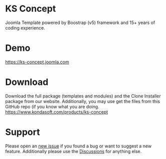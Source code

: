 # KS Concept
Joomla Template powered by Boostrap (v5) framework and 15+ years of coding experience.

# Demo
https://ks-concept.joomla.com

# Download
Download the full package (templates and modules) and the Clone Installer package from our website. Additionally, you may use get the files from this GitHub repo (if you know what you are doing.
https://www.kondasoft.com/products/ks-concept

# Support
Please open an [new issue](https://github.com/kondasoft/ks-concept/issues) if you found a bug or want to suggest a new feature. Additionally please use the [Discussions](https://github.com/kondasoft/ks-concept/discussions) for anything else.  
